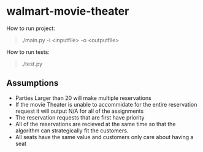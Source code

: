 # walmart-movie-theater

How to run project:
>./main.py -i \<inputfile> -o \<outputfile>

How to run tests:
>./test.py

## Assumptions
* Parties Larger than 20 will make multiple reservations
* If the movie Theater is unable to accommidate for the entire reservation request it will output N/A for all of the assignments
* The reservation requests that are first have priority
* All of the reservations are recieved at the same time so that the algorithm can strategically fit the customers.
* All seats have the same value and customers only care about having a seat